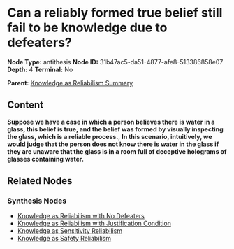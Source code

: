 # Can a reliably formed true belief still fail to be knowledge due to defeaters?

**Node Type:** antithesis
**Node ID:** 31b47ac5-da51-4877-afe8-513386858e07
**Depth:** 4
**Terminal:** No

**Parent:** [Knowledge as Reliabilism Summary](knowledge-as-reliabilism-summary-synthesis-a7e81b0d-a6ef-4f1a-9e2e-57947617f9ab.md)

## Content

**Suppose we have a case in which a person believes there is water in a glass, this belief is true, and the belief was formed by visually inspecting the glass, which is a reliable process.**, **In this scenario, intuitively, we would judge that the person does not know there is water in the glass if they are unaware that the glass is in a room full of deceptive holograms of glasses containing water.**

## Related Nodes

### Synthesis Nodes

- [Knowledge as Reliabilism with No Defeaters](knowledge-as-reliabilism-with-no-defeaters-synthesis-5c293b15-7de5-42d7-878f-324b0d37a168.md)
- [Knowledge as Reliabilism with Justification Condition](knowledge-as-reliabilism-with-justification-condition-synthesis-bc34bb0b-b4e5-4ed8-b934-7bf0368b32a0.md)
- [Knowledge as Sensitivity Reliabilism](knowledge-as-sensitivity-reliabilism-synthesis-23331d3f-e8ec-4f26-96ac-452a30e0539c.md)
- [Knowledge as Safety Reliabilism](knowledge-as-safety-reliabilism-synthesis-1cf558f6-267b-4e01-a5a5-d806867c0a34.md)
